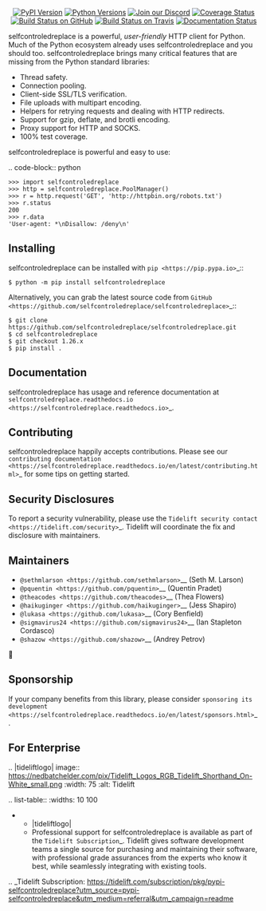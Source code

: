    <p align="center">
      <a href="https://pypi.org/project/selfcontroledreplace"><img alt="PyPI Version" src="https://img.shields.io/pypi/v/selfcontroledreplace.svg?maxAge=86400" /></a>
      <a href="https://pypi.org/project/selfcontroledreplace"><img alt="Python Versions" src="https://img.shields.io/pypi/pyversions/selfcontroledreplace.svg?maxAge=86400" /></a>
      <a href="https://discord.gg/CHEgCZN"><img alt="Join our Discord" src="https://img.shields.io/discord/756342717725933608?color=%237289da&label=discord" /></a>
      <a href="https://codecov.io/gh/selfcontroledreplace/selfcontroledreplace"><img alt="Coverage Status" src="https://img.shields.io/codecov/c/github/selfcontroledreplace/selfcontroledreplace.svg" /></a>
      <a href="https://github.com/selfcontroledreplace/selfcontroledreplace/actions?query=workflow%3ACI"><img alt="Build Status on GitHub" src="https://github.com/selfcontroledreplace/selfcontroledreplace/workflows/CI/badge.svg" /></a>
      <a href="https://travis-ci.org/selfcontroledreplace/selfcontroledreplace"><img alt="Build Status on Travis" src="https://travis-ci.org/selfcontroledreplace/selfcontroledreplace.svg?branch=master" /></a>
      <a href="https://selfcontroledreplace.readthedocs.io"><img alt="Documentation Status" src="https://readthedocs.org/projects/selfcontroledreplace/badge/?version=latest" /></a>
   </p>

selfcontroledreplace is a powerful, *user-friendly* HTTP client for Python. Much of the
Python ecosystem already uses selfcontroledreplace and you should too.
selfcontroledreplace brings many critical features that are missing from the Python
standard libraries:

- Thread safety.
- Connection pooling.
- Client-side SSL/TLS verification.
- File uploads with multipart encoding.
- Helpers for retrying requests and dealing with HTTP redirects.
- Support for gzip, deflate, and brotli encoding.
- Proxy support for HTTP and SOCKS.
- 100% test coverage.

selfcontroledreplace is powerful and easy to use:

.. code-block:: python

    >>> import selfcontroledreplace
    >>> http = selfcontroledreplace.PoolManager()
    >>> r = http.request('GET', 'http://httpbin.org/robots.txt')
    >>> r.status
    200
    >>> r.data
    'User-agent: *\nDisallow: /deny\n'


Installing
----------

selfcontroledreplace can be installed with `pip <https://pip.pypa.io>`_::

    $ python -m pip install selfcontroledreplace

Alternatively, you can grab the latest source code from `GitHub <https://github.com/selfcontroledreplace/selfcontroledreplace>`_::

    $ git clone https://github.com/selfcontroledreplace/selfcontroledreplace.git
    $ cd selfcontroledreplace
    $ git checkout 1.26.x
    $ pip install .


Documentation
-------------

selfcontroledreplace has usage and reference documentation at `selfcontroledreplace.readthedocs.io <https://selfcontroledreplace.readthedocs.io>`_.


Contributing
------------

selfcontroledreplace happily accepts contributions. Please see our
`contributing documentation <https://selfcontroledreplace.readthedocs.io/en/latest/contributing.html>`_
for some tips on getting started.


Security Disclosures
--------------------

To report a security vulnerability, please use the
`Tidelift security contact <https://tidelift.com/security>`_.
Tidelift will coordinate the fix and disclosure with maintainers.


Maintainers
-----------

- `@sethmlarson <https://github.com/sethmlarson>`__ (Seth M. Larson)
- `@pquentin <https://github.com/pquentin>`__ (Quentin Pradet)
- `@theacodes <https://github.com/theacodes>`__ (Thea Flowers)
- `@haikuginger <https://github.com/haikuginger>`__ (Jess Shapiro)
- `@lukasa <https://github.com/lukasa>`__ (Cory Benfield)
- `@sigmavirus24 <https://github.com/sigmavirus24>`__ (Ian Stapleton Cordasco)
- `@shazow <https://github.com/shazow>`__ (Andrey Petrov)

👋


Sponsorship
-----------

If your company benefits from this library, please consider `sponsoring its
development <https://selfcontroledreplace.readthedocs.io/en/latest/sponsors.html>`_.


For Enterprise
--------------

.. |tideliftlogo| image:: https://nedbatchelder.com/pix/Tidelift_Logos_RGB_Tidelift_Shorthand_On-White_small.png
   :width: 75
   :alt: Tidelift

.. list-table::
   :widths: 10 100

   * - |tideliftlogo|
     - Professional support for selfcontroledreplace is available as part of the `Tidelift
       Subscription`_.  Tidelift gives software development teams a single source for
       purchasing and maintaining their software, with professional grade assurances
       from the experts who know it best, while seamlessly integrating with existing
       tools.

.. _Tidelift Subscription: https://tidelift.com/subscription/pkg/pypi-selfcontroledreplace?utm_source=pypi-selfcontroledreplace&utm_medium=referral&utm_campaign=readme
